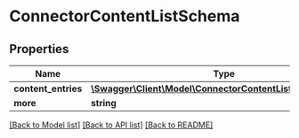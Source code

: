 # ConnectorContentListSchema

## Properties
Name | Type | Description | Notes
------------ | ------------- | ------------- | -------------
**content_entries** | [**\Swagger\Client\Model\ConnectorContentListEntrySchema[]**](ConnectorContentListEntrySchema.md) |  | [optional] 
**more** | **string** |  | [optional] 

[[Back to Model list]](../README.md#documentation-for-models) [[Back to API list]](../README.md#documentation-for-api-endpoints) [[Back to README]](../README.md)


